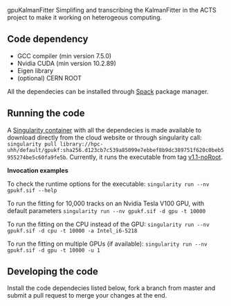 gpuKalmanFitter
Simplifing and transcribing the KalmanFitter in the ACTS project to make it working on heterogeous computing.

Code dependency
---------------
* GCC compiler (min version 7.5.0)
* Nvidia CUDA (min version 10.2.89)
* Eigen library 
* (optional) CERN ROOT 

All the dependecies can be installed through [Spack](https://spack.readthedocs.io/en/latest/) package manager.

Running the code
----------------
A [Singularity container](https://cloud.sylabs.io/library/_container/60656f4165dbc33da1911e37) with all the dependecies is made available to download directly from the cloud website or through singularity call: `singularity pull library://hpc-uhh/default/gpukf:sha256.d123cb7c539a85099e7ebbef8b9dc389751f620c0beb5955274be5c60fa9fe5b`. Currently, it runs the executable from tag [v1.1-noRoot](https://github.com/XiaocongAi/gpuKalmanFitter/tags). 

**Invocation examples**

To check the runtime options for the executable:
    `singularity run --nv gpukf.sif --help`

To run the fitting for 10,000 tracks on an Nvidia Tesla V100 GPU, with default parameters
    `singularity run --nv gpukf.sif -d gpu -t 10000`
    
To run the fitting on the CPU instead of the GPU:
    `singularity run --nv gpukf.sif -d cpu -t 10000 -a Intel_i6-5218`
    
To run the fitting on multiple GPUs (if available):
    `singularity run --nv gpukf.sif -d gpu -t 10000 -u 1`
    
    
Developing the code
-------------------
Install the code dependecies listed below, fork a branch from master and submit a pull request to merge your changes at the end.
